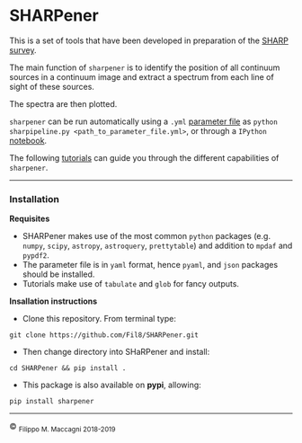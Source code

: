 # SHARPener


This is a set of tools that have been developed in preparation of the [SHARP survey](
https://www.astron.nl/astronomy-group/apertif/science-projects/sharp-search-hi-absorption-apertif/sharp). 

The main function of `sharpener` is to identify the position of all continuum sources in a continuum image and extract
a spectrum from each line of sight of these sources. 

The spectra are then plotted. 

`sharpener` can be run automatically using a `.yml` [parameter file](https://github.com/Fil8/SHARPener/wiki/Parameter-file) as `python sharpipeline.py <path_to_parameter_file.yml>`, or through a `IPython`
[notebook](https://github.com/Fil8/SHARPener/blob/master/tutorials/T2_automated_run.ipynb). 

The following [tutorials](https://github.com/Fil8/SHARPener/tree/master/tutorials) can guide you through the different capabilities of `sharpener`.

***

### Installation

**Requisites**
- SHARPener makes use of the most common `python` packages (e.g. `numpy`, `scipy`, `astropy`, `astroquery`, `prettytable`) and addition to `mpdaf` and `pypdf2`. 
- The parameter file is in `yaml` format, hence `pyaml`, and `json` packages should be installed.
- Tutorials make use of `tabulate` and `glob` for fancy outputs.

**Insallation instructions**
- Clone this repository. From terminal type:

```
git clone https://github.com/Fil8/SHARPener.git
```

- Then change directory into SHaRPener and install:

```
cd SHARPener && pip install .

```

- This package is also available on **pypi**, allowing:

```
pip install sharpener
```
 
 ***
 <p>&copy <sub> Filippo M. Maccagni 2018-2019 </sub></p>
